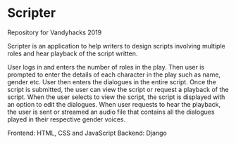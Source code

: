 # Scripter
Repository for Vandyhacks 2019

Scripter is an application to help writers to design scripts involving multiple roles and hear playback of the script written.

User logs in and enters the number of roles in the play. Then user is prompted to enter the details of each character in the play such as name, gender etc. User then enters the dialogues in the entire script. Once the script is submitted, the user can view the script or request a playback of the script. When the user selects to view the script, the script is displayed with an option to edit the dialogues. When user requests to hear the playback, the user is sent or streamed an audio file that contains all the dialogues played in their respective gender voices.

Frontend: HTML, CSS and JavaScript
Backend: Django

